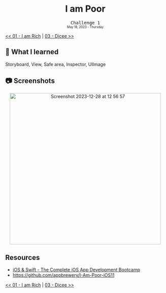 <div align = center>
  <h1>I am Poor</h1>
  <samp>Challenge 1</samp>
  <br>
  <sub>
  <small>May 18, 2023 - Thursday</small>
  </sub>
</div>

[<< 01 - I am Rich](../01%20-%20I%20am%20Rich) | [03 - Dicee >>](../03%20-%20Dicee)

## 📝 What I learned

Storyboard, View, Safe area, Inspector, UIImage

## 📷 Screenshots

<div align = center>
  <img width="476" alt="Screenshot 2023-12-28 at 12 56 57" src="https://github.com/ItsLuciferBC/Swift-Bootcamp/assets/83160142/6f0e741f-bd5f-4915-a91c-0e5cb2b37589">
</div>

## Resources

- [iOS & Swift - The Complete iOS App Development Bootcamp](https://www.udemy.com/course/ios-13-app-development-bootcamp/learn/lecture/16251044#overview)
- https://github.com/appbrewery/I-Am-Poor-iOS11

[<< 01 - I am Rich](../01%20-%20I%20am%20Rich) | [03 - Dicee >>](../03%20-%20Dicee)
